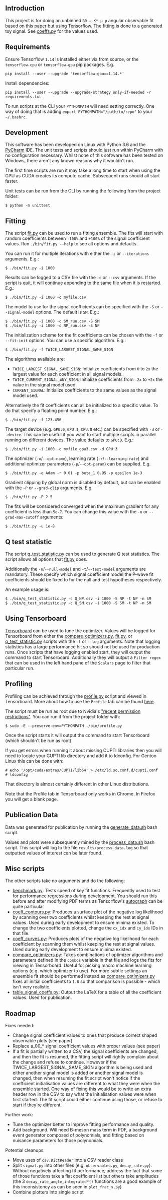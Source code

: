 ## Introduction

This project is for doing an unbinned `B0 → K* μ μ` angular observable fit based on this
[paper](https://arxiv.org/abs/1504.00574) but using Tensorflow. The fitting is done to a generated toy signal.
See [coeffs.py](./b_meson_fit/coeffs.py) for the values used.

## Requirements

Ensure Tensorflow `1.14` is installed either via from source,
or the `tensorflow-cpu` or `tensorflow-gpu` pip packages. E.g.
```
pip install --user --upgrade 'tensorflow-gpu==1.14.*'
```

Install dependencies:
```
pip install --user --upgrade --upgrade-strategy only-if-needed -r requirements.txt
```

To run scripts at the CLI your `PYTHONPATH` will need setting correctly. One way of doing that is adding
`export PYTHONPATH="/path/to/repo"` to your `~/.bashrc`.

## Development

This software has been developed on Linux with Python 3.6 and the [PyCharm](https://www.jetbrains.com/pycharm/) IDE.
The unit tests and scripts should just run within PyCharm with no configuration necessary. Whilst none of this software
has been tested on Windows, there aren't any known reasons why it wouldn't run.

The first time scripts are run it may take a long time to start when using the GPU as CUDA creates its compute cache.
Subsequent runs should all start faster.

Unit tests can be run from the CLI by running the following from the project folder:

```
$ python -m unittest
```

## Fitting

The script [fit.py](./bin/fit.py) can be used to run a fitting ensemble. The fits will start with random coefficients
between `-100%` and `+100%` of the signal coefficient values. Run `./bin/fit.py --help` to see all options and defaults.

You can run it for multiple iterations with either the `-i` or `--iterations` arguments. E.g.:

```
$ ./bin/fit.py -i 1000
```

Results can be logged to a CSV file with the `-c` or `--csv` arguments. If the script is quit, it will continue
appending to the same file when it is restarted. E.g.:

```
$ ./bin/fit.py -i 1000 -c myfile.csv
```

The model to use for the signal coefficients can be specified with the `-S` or `--signal-model` options. The
 default is `SM`. E.g.:

```
$ ./bin/fit.py -i 1000 -c SM_run.csv -S SM
$ ./bin/fit.py -i 1000 -c NP_run.csv -S NP
```

The initialization scheme for the fit coefficients can be chosen with the `-f` or `--fit-init` options. 
You can use a specific algorithm. E.g.:

```
$ ./bin/fit.py -f TWICE_LARGEST_SIGNAL_SAME_SIGN
```

The algorithms available are:

 * `TWICE_LARGEST_SIGNAL_SAME_SIGN`: Initialize coefficients from `0` to `2x` the largest value for each coefficient
  in all signal models.
 * `TWICE_CURRENT_SIGNAL_ANY_SIGN`: Initialize coefficients from `-2x` to `+2x` the value in the signal model used.
 * `CURRENT_SIGNAL`: Initialize coefficients to the same values as the signal model used.
 
Alternatively the fit coefficients can all be initialized to a specific value.
To do that specify a floating point number. E.g.:

```
$ ./bin/fit.py -f 123.456
```

The target device (e.g. `GPU:0`, `GPU:1`, `CPU:0` etc.) can be specified with `-d` or `--device`. This can be useful
if you want to start multiple scripts in parallel running on different devices. The value defaults to `GPU:0`. E.g.:

```
$ ./bin/fit.py -i 1000 -c myfile_gpu3.csv -d GPU:3
```

The optimizer (`-o`/`--opt-name`), learning rate (`-r`/`--learning-rate`) and additional optimizer parameters
(`-p`/`--opt-param`) can be supplied. E.g.

```
$ ./bin/fit.py -o Adam -r 0.01 -p beta_1 0.95 -p epsilon 1e-3
```

Gradient clipping by global norm is disabled by default, but can be enabled with the `-P` or `--grad-clip` arguments.
E.g.

```
$ ./bin/fit.py -P 2.5
```

The fits will be considered converged when the maximum gradient for any coefficient is less than `5e-7`. You can change
this value with the `-u` or `--grad-max-cutoff` arguments:

```
$ ./bin/fit.py -u 1e-8
```

## Q test statistic

The script [q_test_statistic.py](./bin/q_test_statistic.py) can be used to generate Q test statistics. The script
allows all options that [fit.py](./bin/fit.py) does.

Additionally the `-n`/`--null-model` and  `-t`/`--test-model` arguments are mandatory. These specify which
signal coefficient model the P-wave fit coefficients should be fixed to for the null and test hypotheses respectively.

An example usage is:

```
$ ./bin/q_test_statistic.py -c Q_NP.csv -i 1000 -S NP -t NP -n SM
$ ./bin/q_test_statistic.py -c Q_SM.csv -i 1000 -S SM -t NP -n SM
```

## Using Tensorboard

[Tensorboard](https://www.tensorflow.org/guide/summaries_and_tensorboard) can be used to tune the optimizer. Values
will be logged for Tensorboard from either the [compare_optimizers.py](./bin/compare_optimizers.py),
[fit.py](./bin/fit.py), or [q_test_statistic.py](./bin/q_test_statistic.py) scripts with the `-l` or `--log` arguments.
Note that logging statistics has a large performance hit so should not be used for production runs.
Once scripts that have logging enabled start, they will output the command to start Tensorboard.
Additionally they will output a `Filter regex` that can be used in the left hand pane of the `Scalars` page to filter
that particular run.

## Profiling

Profiling can be achieved through the [profile.py](./bin/profile.py) script and viewed in Tensorboard. More about how
to use the `Profile` tab can be found
 [here](https://www.tensorflow.org/tensorboard/r2/tensorboard_profiling_keras#trace_viewer).

The script must be run as root due to Nvidia's 
["recent permission restrictions"](https://devtalk.nvidia.com/default/topic/1047744/jetson-agx-xavier/jetson-xavier-official-tensorflow-package-can-t-initialize-cupti/post/5319306/#5319306).
You can run it from the project folder with:
```
$ sudo -E --preserve-env=PYTHONPATH ./bin/profile.py
```
Once the script starts it will output the command to start Tensorboard (which shouldn't be run as root).

If you get errors when running it about missing CUPTI libraries then you will need to locate your CUPTI lib
directory and add it to ldconfig. For Gentoo Linux this can be done with:

```
# echo '/opt/cuda/extras/CUPTI/lib64' > /etc/ld.so.conf.d/cupti.conf
# ldconfig
```

That directory is almost certainly different in other Linux distributions.

Note that the Profile tab in Tensorboard only works in Chrome. In Firefox you will get a blank page.

## Publication Data

Data was generated for publication by running the [generate\_data.sh](./bin/generate_data.sh) bash script.

Values and plots were subsequently mined by the [process\_data.sh](./bin/process_data.sh) bash script. This
script will log to the file `results/process_data.log` so that outputted values of interest can be later found.

## Misc scripts

The other scripts take no arguments and do the following:

* [benchmark.py](./bin/benchmark.py): Tests speed of key fit functions. Frequently used to test for performance 
regressions during development. You should run this before and after modifying PDF terms as Tensorflow's 
[autograph](https://www.tensorflow.org/guide/autograph) can be quite particular
* [coeff\_contours.py](./bin/coeff_contours.py): Produces a surface plot of the negative log likelihood by scanning
over two coefficients whilst keeping the rest at signal values. Used during early development to ensure minima
existed. To change the two coefficients plotted, change the `cx_idx` and `cy_idx` IDs in that file.
* [coeff\_curves.py](./bin/coeff_curves.py): Produces plots of the negative log likelihood for each coefficient by
scanning them whilst keeping the rest at signal values. Used during early development to ensure minima existed.
* [compare\_optimizers.py](./bin/compare_optimizers.py): Takes combinations of optimizer algorithms and parameters
defined in the `combos` variable in that file and logs the fits for viewing in Tensorboard. Useful for picking
macro machine learning options (e.g. which optimizer to use). For more subtle settings an ensemble fit should be
performed instead as [compare\_optimizers.py](./bin/compare_optimizers.py) fixes all initial coefficients to `1.0`
so that comparison is possible - which isn't very realistic.
* [table\_signal\_coeffs.py](./bin/table_signal_coeffs.py): Output the LaTeX for a table of all the coefficient values.
Used for publication.


## Roadmap

Fixes needed:

* Change signal coefficient values to ones that produce correct shaped observable plots (see paper)
* Replace a_00_* signal coefficient values with proper values (see paper)
* If a fit is partially written to a CSV, the signal coefficients are changed, and then the fit is resumed, the fitting
script will rightly complain about the change and refuse to continue. However if the TWICE\_LARGEST\_SIGNAL\_SAME\_SIGN
algorithm is being used and either another signal model is added or another signal model is changed, then when resuming
the fit script won't notice if the coefficient initialisation values are different to what they were when the ensemble
started. One way of fixing this would be to write an extra header row in the CSV to say what the initialisation values
were when first started. The fit script could either continue using those, or refuse to start if they're different.

Further work:

* Tune the optimizer better to improve fitting performance and quality.
* Add background. Will need B-meson mass term in PDF, a background event generator composed of polynomials,
and fitting based on nuisance parameters for those polynomials.

Potential cleanups:

* Move uses of `csv.DictReader` into a CSV reader class
* Split `signal.py` into other files (e.g. `observables.py`, `decay_rate.py`). Without negatively affecting fit
performance, address the fact that some of those  functions take a flat coefficient list but others take amplitudes
(the  3 `decay_rate_angle_integrated*()` functions are a good example of this inconsistency as can be seen
in `plot_frac_s.py`)
* Combine plotters into single script